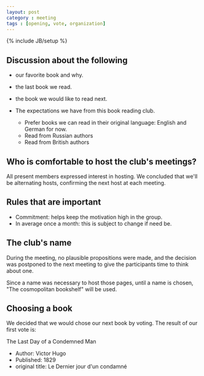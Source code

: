 ```yaml
---
layout: post
category : meeting
tags : [opening, vote, organization]
---
```

{% include JB/setup %}


Discussion about the following
------------------------------

- our favorite book and why.
- the last book we read.
- the book we would like to read next.
- The expectations we have from this book reading club.

  - Prefer books we can read in their original language: English and German for
    now.
  - Read from Russian authors
  - Read from British authors


Who is comfortable to host the club's meetings?
-----------------------------------------------

All present members expressed interest in hosting. We concluded that we'll be
alternating hosts, confirming the next host at each meeting.


Rules that are important
------------------------

- Commitment: helps keep the motivation high in the group.
- In average once a month: this is subject to change if need be.


The club's name
---------------

During the meeting, no plausible propositions were made, and the decision was
postponed to the next meeting to give the participants time to think about one.

Since a name was necessary to host those pages, until a name is chosen,
"The cosmopolitan bookshelf" will be used.


Choosing a book
---------------

We decided that we would chose our next book by voting. The result of our first
vote is:

The Last Day of a Condemned Man
 - Author: Victor Hugo
 - Published: 1829
 - original title: Le Dernier jour d'un condamné

